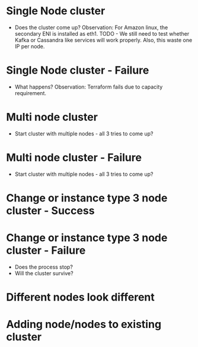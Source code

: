 # Single Node cluster
- Does the cluster come up?
Observation: For Amazon linux, the secondary ENI is installed as eth1. 
TODO - We still need to test whether Kafka or Cassandra like services will work properly. 
Also, this waste one IP per node. 

# Single Node cluster - Failure
- What happens?
Observation: Terraform fails due to capacity requirement.  

# Multi node cluster
- Start cluster with multiple nodes - all 3 tries to come up?

# Multi node cluster - Failure
- Start cluster with multiple nodes - all 3 tries to come up?

# Change or instance type 3 node cluster - Success

# Change or instance type 3 node cluster - Failure
- Does the process stop?
- Will the cluster survive?

# Different nodes look different

# Adding node/nodes to existing cluster